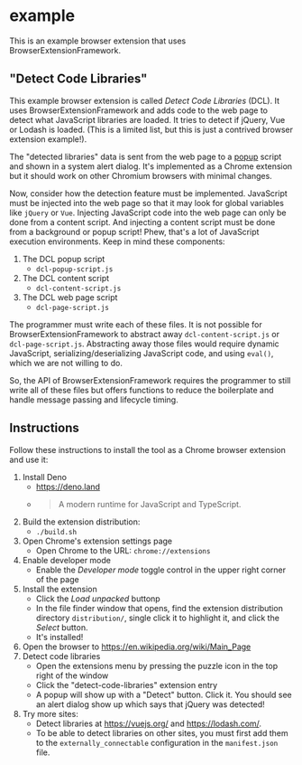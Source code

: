 # example

This is an example browser extension that uses BrowserExtensionFramework.

## "Detect Code Libraries"

This example browser extension is called *Detect Code Libraries* (DCL). It uses BrowserExtensionFramework and adds code to
the web page to detect what JavaScript libraries are loaded. It tries to detect if jQuery, Vue or Lodash is loaded.
(This is a limited list, but this is just a contrived browser extension example!).

The "detected libraries" data is sent from the web page to
a [popup](https://developer.mozilla.org/en-US/docs/Mozilla/Add-ons/WebExtensions/user_interface/Popups)
script and shown in a system alert dialog. It's implemented as a Chrome extension but it should work on other Chromium
browsers with minimal changes.

Now, consider how the detection feature must be implemented. JavaScript must be injected into the web page so that it
may look for global variables like `jQuery` or `Vue`. Injecting JavaScript code into the web page can only be done
from a content script. And injecting a content script must be done from a background or popup script! Phew, that's a lot
of JavaScript execution environments. Keep in mind these components:

1) The DCL popup script
    * `dcl-popup-script.js`
2) The DCL content script
    * `dcl-content-script.js`
3) The DCL web page script
    * `dcl-page-script.js`

The programmer must write each of these files. It is not possible for BrowserExtensionFramework to abstract away
`dcl-content-script.js` or `dcl-page-script.js`. Abstracting away those files would require dynamic JavaScript,
serializing/deserializing JavaScript code, and using `eval()`, which we are not willing to do.

So, the API of BrowserExtensionFramework requires the programmer to still write all of these files but offers functions to
reduce the boilerplate and handle message passing and lifecycle timing.

## Instructions

Follow these instructions to install the tool as a Chrome browser extension and use it:

1. Install Deno
    * <https://deno.land>
    * > A modern runtime for JavaScript and TypeScript.
1. Build the extension distribution:
    * `./build.sh`
1. Open Chrome's extension settings page
    * Open Chrome to the URL: `chrome://extensions`
1. Enable developer mode
    * Enable the *Developer mode* toggle control in the upper right corner of the page
1. Install the extension
    * Click the *Load unpacked* buttonp
    * In the file finder window that opens, find the extension distribution directory `distribution/`, single click it
      to highlight it, and click the *Select* button.
    * It's installed!
1. Open the browser to <https://en.wikipedia.org/wiki/Main_Page>
1. Detect code libraries
    * Open the extensions menu by pressing the puzzle icon in the top right of the window
    * Click the "detect-code-libraries" extension entry
    * A popup will show up with a "Detect" button. Click it. You should see an alert dialog show up which says that
      jQuery was detected!
1. Try more sites:
    * Detect libraries at <https://vuejs.org/> and <https://lodash.com/>.
    * To be able to detect libraries on other sites, you must first add them to the `externally_connectable`
      configuration in the `manifest.json` file.


